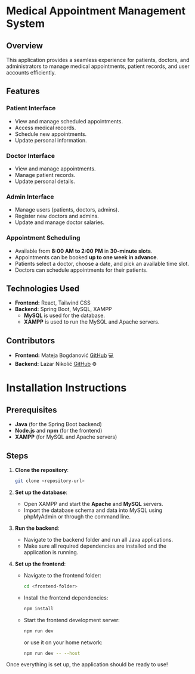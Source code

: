 # Medical Appointment Management System

## Overview

This application provides a seamless experience for patients, doctors, and administrators to manage medical appointments, patient records, and user accounts efficiently.

## Features

### Patient Interface

- View and manage scheduled appointments.
- Access medical records.
- Schedule new appointments.
- Update personal information.

### Doctor Interface

- View and manage appointments.
- Manage patient records.
- Update personal details.

### Admin Interface

- Manage users (patients, doctors, admins).
- Register new doctors and admins.
- Update and manage doctor salaries.

### Appointment Scheduling

- Available from **8:00 AM to 2:00 PM** in **30-minute slots**.
- Appointments can be booked **up to one week in advance**.
- Patients select a doctor, choose a date, and pick an available time slot.
- Doctors can schedule appointments for their patients.

## Technologies Used

- **Frontend:** React, Tailwind CSS
- **Backend:** Spring Boot, MySQL, XAMPP
  - **MySQL** is used for the database.
  - **XAMPP** is used to run the MySQL and Apache servers.

## Contributors

- **Frontend:** Mateja Bogdanović [GitHub](https://github.com/matejabogdanovic) 💻
- **Backend:** Lazar Nikolić [GitHub](https://github.com/4796) ⚙️

# Installation Instructions

## Prerequisites

- **Java** (for the Spring Boot backend)
- **Node.js** and **npm** (for the frontend)
- **XAMPP** (for MySQL and Apache servers)

## Steps

1. **Clone the repository**:
   ```bash
   git clone <repository-url>
   ```
2. **Set up the database**:

   - Open XAMPP and start the **Apache** and **MySQL** servers.
   - Import the database schema and data into MySQL using phpMyAdmin or through the command line.

3. **Run the backend**:

   - Navigate to the backend folder and run all Java applications.
   - Make sure all required dependencies are installed and the application is running.

4. **Set up the frontend**:
   - Navigate to the frontend folder:
     ```bash
     cd <frontend-folder>
     ```
   - Install the frontend dependencies:
     ```bash
     npm install
     ```
   - Start the frontend development server:
     ```bash
     npm run dev
     ```
     or use it on your home network:
     ```bash
     npm run dev -- --host
     ```

Once everything is set up, the application should be ready to use!
